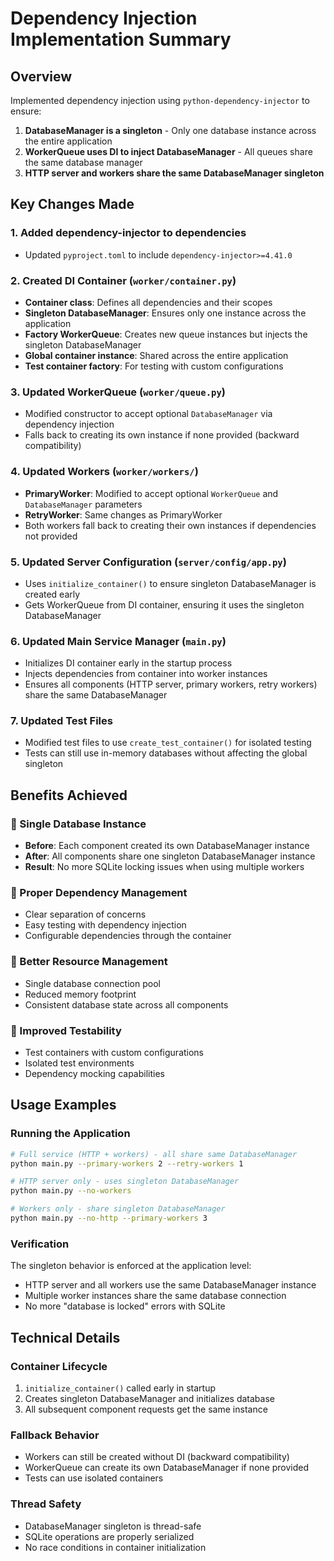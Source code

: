 # Dependency Injection Implementation Summary

## Overview
Implemented dependency injection using `python-dependency-injector` to ensure:
1. **DatabaseManager is a singleton** - Only one database instance across the entire application
2. **WorkerQueue uses DI to inject DatabaseManager** - All queues share the same database manager
3. **HTTP server and workers share the same DatabaseManager singleton**

## Key Changes Made

### 1. Added dependency-injector to dependencies
- Updated `pyproject.toml` to include `dependency-injector>=4.41.0`

### 2. Created DI Container (`worker/container.py`)
- **Container class**: Defines all dependencies and their scopes
- **Singleton DatabaseManager**: Ensures only one instance across the application
- **Factory WorkerQueue**: Creates new queue instances but injects the singleton DatabaseManager
- **Global container instance**: Shared across the entire application
- **Test container factory**: For testing with custom configurations

### 3. Updated WorkerQueue (`worker/queue.py`)
- Modified constructor to accept optional `DatabaseManager` via dependency injection
- Falls back to creating its own instance if none provided (backward compatibility)

### 4. Updated Workers (`worker/workers/`)
- **PrimaryWorker**: Modified to accept optional `WorkerQueue` and `DatabaseManager` parameters
- **RetryWorker**: Same changes as PrimaryWorker
- Both workers fall back to creating their own instances if dependencies not provided

### 5. Updated Server Configuration (`server/config/app.py`)
- Uses `initialize_container()` to ensure singleton DatabaseManager is created early
- Gets WorkerQueue from DI container, ensuring it uses the singleton DatabaseManager

### 6. Updated Main Service Manager (`main.py`)
- Initializes DI container early in the startup process
- Injects dependencies from container into worker instances
- Ensures all components (HTTP server, primary workers, retry workers) share the same DatabaseManager

### 7. Updated Test Files
- Modified test files to use `create_test_container()` for isolated testing
- Tests can still use in-memory databases without affecting the global singleton

## Benefits Achieved

### 🎯 Single Database Instance
- **Before**: Each component created its own DatabaseManager instance
- **After**: All components share one singleton DatabaseManager instance
- **Result**: No more SQLite locking issues when using multiple workers

### 🔧 Proper Dependency Management
- Clear separation of concerns
- Easy testing with dependency injection
- Configurable dependencies through the container

### 🚀 Better Resource Management
- Single database connection pool
- Reduced memory footprint
- Consistent database state across all components

### 🧪 Improved Testability
- Test containers with custom configurations
- Isolated test environments
- Dependency mocking capabilities

## Usage Examples

### Running the Application
```bash
# Full service (HTTP + workers) - all share same DatabaseManager
python main.py --primary-workers 2 --retry-workers 1

# HTTP server only - uses singleton DatabaseManager
python main.py --no-workers

# Workers only - share singleton DatabaseManager
python main.py --no-http --primary-workers 3
```

### Verification
The singleton behavior is enforced at the application level:
- HTTP server and all workers use the same DatabaseManager instance
- Multiple worker instances share the same database connection
- No more "database is locked" errors with SQLite

## Technical Details

### Container Lifecycle
1. `initialize_container()` called early in startup
2. Creates singleton DatabaseManager and initializes database
3. All subsequent component requests get the same instance

### Fallback Behavior
- Workers can still be created without DI (backward compatibility)
- WorkerQueue can create its own DatabaseManager if none provided
- Tests can use isolated containers

### Thread Safety
- DatabaseManager singleton is thread-safe
- SQLite operations are properly serialized
- No race conditions in container initialization
